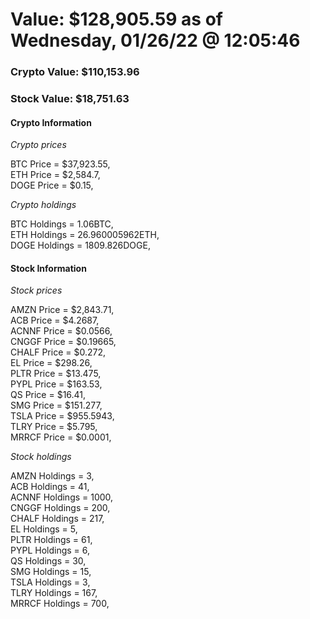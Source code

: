 # Value: $128,905.59 as of Wednesday, 01/26/22 @ 12:05:46 

### Crypto Value: $110,153.96

### Stock Value: $18,751.63

#### Crypto Information 
*Crypto prices* 

BTC Price = $37,923.55,  
ETH Price = $2,584.7,  
DOGE Price = $0.15,  


*Crypto holdings* 

BTC Holdings = 1.06BTC,  
ETH Holdings = 26.960005962ETH,  
DOGE Holdings = 1809.826DOGE,  


#### Stock Information 

*Stock prices* 

AMZN Price = $2,843.71,  
ACB Price = $4.2687,  
ACNNF Price = $0.0566,  
CNGGF Price = $0.19665,  
CHALF Price = $0.272,  
EL Price = $298.26,  
PLTR Price = $13.475,  
PYPL Price = $163.53,  
QS Price = $16.41,  
SMG Price = $151.277,  
TSLA Price = $955.5943,  
TLRY Price = $5.795,  
MRRCF Price = $0.0001,  


*Stock holdings* 

AMZN Holdings = 3,  
ACB Holdings = 41,  
ACNNF Holdings = 1000,  
CNGGF Holdings = 200,  
CHALF Holdings = 217,  
EL Holdings = 5,  
PLTR Holdings = 61,  
PYPL Holdings = 6,  
QS Holdings = 30,  
SMG Holdings = 15,  
TSLA Holdings = 3,  
TLRY Holdings = 167,  
MRRCF Holdings = 700,  



